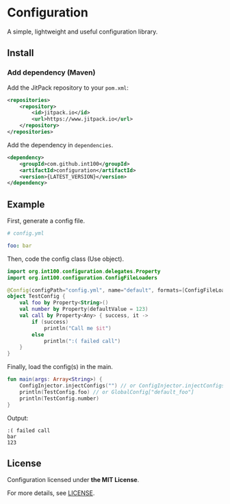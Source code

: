 # Configuration

A simple, lightweight and useful configuration library.

## Install
### Add dependency (Maven)
Add the JitPack repository to your `pom.xml`:
```xml
<repositories>
	<repository>
		<id>jitpack.io</id>
		<url>https://www.jitpack.io</url>
	</repository>
</repositories>
```
Add the dependency in `dependencies`.
```xml
<dependency>
    <groupId>com.github.int100</groupId>
    <artifactId>configuration</artifactId>
    <version>{LATEST_VERSION}</version>
</dependency>
```
## Example

First, generate a config file.

```yaml
# config.yml

foo: bar
```

Then, code the config class (Use object).

```kotlin
import org.int100.configuration.delegates.Property
import org.int100.configuration.ConfigFileLoaders

@Config(configPath="config.yml", name="default", formats=[ConfigFileLoaders.YAML])
object TestConfig {
    val foo by Property<String>()
    val number by Property(defaultValue = 123)
    val call by Property<Any> { success, it ->
        if (success) 
            println("Call me $it")
        else 
            println(":( failed call")
    }
}
```

Finally, load the config(s) in the main. 

```kotlin
fun main(args: Array<String>) {
    ConfigInjector.injectConfigs("") // or ConfigInjector.injectConfigs(setOf(TestConfig::class.java))
    println(TestConfig.foo) // or GlobalConfig["default_foo"]
    println(TestConfig.number)
}
```

Output:
```
:( failed call
bar
123
```
## License
Configuration licensed under **the MIT License**.

For more details, see [LICENSE](LICENSE).
